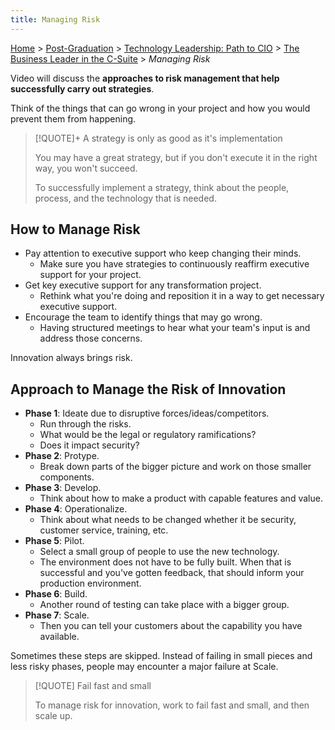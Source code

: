 ```yaml
---
title: Managing Risk
---
```


[Home](../../../index.md) > [Post-Graduation](../../index.md) > [Technology Leadership: Path to CIO](../index.md) > [The Business Leader in the C-Suite](./index.md) > _Managing Risk_

Video will discuss the **approaches to risk management that help successfully carry out strategies**.

Think of the things that can go wrong in your project and how you would prevent them from happening.

> [!QUOTE]+ A strategy is only as good as it's implementation
>
> You may have a great strategy, but if you don't execute it in the right way, you won't succeed.
>
> To successfully implement a strategy, think about the people, process, and the technology that is needed.

## How to Manage Risk

- Pay attention to executive support who keep changing their minds.
  - Make sure you have strategies to continuously reaffirm executive support for your project.
- Get key executive support for any transformation project.
  - Rethink what you're doing and reposition it in a way to get necessary executive support.
- Encourage the team to identify things that may go wrong.
  - Having structured meetings to hear what your team's input is and address those concerns.

Innovation always brings risk.

## Approach to Manage the Risk of Innovation

- **Phase 1**: Ideate due to disruptive forces/ideas/competitors.
  - Run through the risks.
  - What would be the legal or regulatory ramifications?
  - Does it impact security?
- **Phase 2**: Protype.
  - Break down parts of the bigger picture and work on those smaller components.
- **Phase 3**: Develop.
  - Think about how to make a product with capable features and value.
- **Phase 4**: Operationalize.
  - Think about what needs to be changed whether it be security, customer service, training, etc.
- **Phase 5**: Pilot.
  - Select a small group of people to use the new technology.
  - The environment does not have to be fully built. When that is successful and you've gotten feedback, that should inform your production environment.
- **Phase 6**: Build.
  - Another round of testing can take place with a bigger group.
- **Phase 7**: Scale.
  - Then you can tell your customers about the capability you have available.

Sometimes these steps are skipped. Instead of failing in small pieces and less risky phases, people may encounter a major failure at Scale.

> [!QUOTE] Fail fast and small
>
> To manage risk for innovation, work to fail fast and small, and then scale up.
